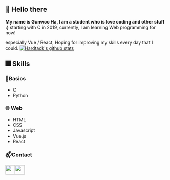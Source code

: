 ## 👋 Hello there
**My name is Gunwoo Ha, I am a student who is love coding and other stuff :)**
starting with C in 2019, currently, I am learning Web programming for now!

especially Vue / React, Hoping for improving my skills every day that I could.
[![Hardtack's github stats](https://github-readme-stats.vercel.app/api?username=HARDTACK-Dev)](https://github.com/anuraghazra/github-readme-stats)

## 🎆 Skills


### 🔰**Basics**

- C
- Python

### 🌐 **Web**

- HTML
- CSS
- Javascript
- Vue.js
- React

### 📬Contact
[<img src = "https://cdn4.iconfinder.com/data/icons/logos-and-brands/512/91_Discord_logo_logos-512.png" width="30">](https://discordapp.com/users/194766835948847104)[<img src = "https://www.lter-europe.net/document-archive/image-gallery/albums/logos/TwitterLogo_55acee.png/image" width=30>](https://twitter.com/user/hardtack_gb)

